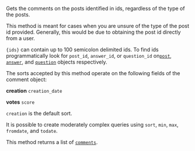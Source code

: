 Gets the comments on the posts identified in ids, regardless of the type of the posts.

This method is meant for cases when you are unsure of the type of the post id provided. Generally, this would be due to
obtaining the post id directly from a user.

`{ids}` can contain up to 100 semicolon delimited ids. To find ids programmatically look for `post_id`, `answer_id`, or
`question_id` on[`post`](#model-Post), [`answer`](#model-Answer), and [`question`](#model-Question) objects
respectively.

The sorts accepted by this method operate on the following fields of the comment object:

**creation**
`creation_date`

**votes**
`score`

`creation` is the default sort.

It is possible to create moderately complex queries using `sort`, `min`, `max`, `fromdate`, and `todate`.

This method returns a list of [`comments`](#model-Comment).
